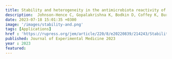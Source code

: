 ```yaml
---
title: Stability and heterogeneity in the antimicrobiota reactivity of human milk-derived immunoglobulin A
description:  Johnson-Hence C, Gopalakrishna K, Bodkin D, Coffey K, Burr A, <strong><u>Rahman S</u></strong>, Rai A, Abbott D, Sosa Y, Tometich J, <strong><u>Das J</u></strong>, Hand T
date: 2023-07-18 15:01:35 +0300
image: '/images/stability-and.png'
tags: [Applications]
href : 'https://rupress.org/jem/article/220/8/e20220839/214243/Stability-and-heterogeneity-in-the-antimicrobiota'
published: Journal of Experimental Medicine 2023
year : 2023
featured:
---
```

